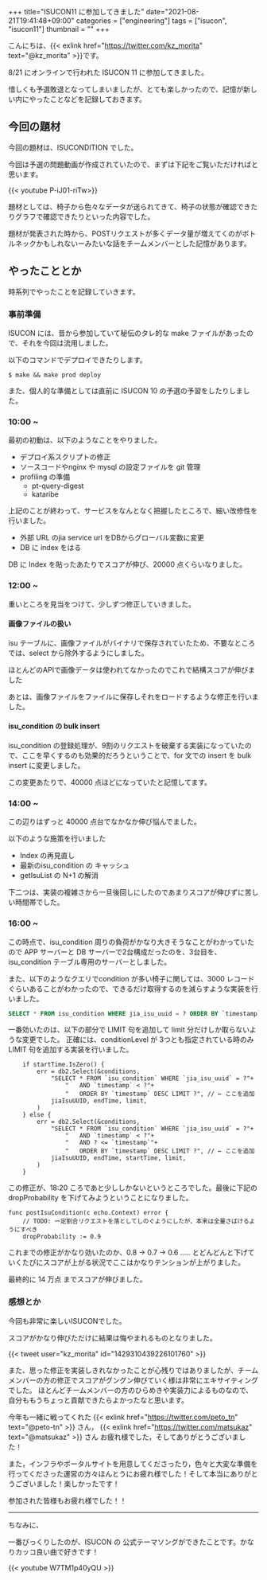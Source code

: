 +++
title="ISUCON11 に参加してきました"
date="2021-08-21T19:41:48+09:00"
categories = ["engineering"]
tags = ["isucon", "isucon11"]
thumbnail = ""
+++

こんにちは、{{< exlink href="https://twitter.com/kz_morita" text="@kz_morita" >}}です。

8/21 にオンラインで行われた ISUCON 11 に参加してきました。

惜しくも予選敗退となってしまいましたが、とても楽しかったので、記憶が新しい内にやったことなどを記録しておきます。


## 今回の題材

今回の題材は、ISUCONDITION でした。

今回は予選の問題動画が作成されていたので、まずは下記をご覧いただければと思います。

{{< youtube P-iJ01-riTw>}}

題材としては、椅子から色々なデータが送られてきて、椅子の状態が確認できたりグラフで確認できたりといった内容でした。

題材が発表された時から、POSTリクエストが多くデータ量が増えてくのがボトルネックかもしれないーみたいな話をチームメンバーとした記憶があります。

## やったこととか

時系列でやったことを記録していきます。

### 事前準備

ISUCON には、昔から参加していて秘伝のタレ的な make ファイルがあったので、それを今回は流用しました。

以下のコマンドでデプロイできたりします。

```
$ make && make prod deploy
```

また、個人的な準備としては直前に ISUCON 10 の予選の予習をしたりしました。

### 10:00 ~ 

最初の初動は、以下のようなことをやりました。

- デプロイ系スクリプトの修正
- ソースコードやnginx や mysql の設定ファイルを git 管理
- profiling の準備
    - pt-query-digest
    - kataribe

上記のことが終わって、サービスをなんとなく把握したところで、細い改修性を行いました。

- 外部 URL のjia service url をDBからグローバル変数に変更
- DB に index をはる

DB に Index を貼ったあたりでスコアが伸び、20000 点くらいなりました。

### 12:00 ~

重いところを見当をつけて、少しずつ修正していきました。

#### 画像ファイルの扱い

isu テーブルに、画像ファイルがバイナリで保存されていたため、不要なところでは、select から除外するようにしました。

ほとんどのAPIで画像データは使われてなかったのでこれで結構スコアが伸びました

あとは、画像ファイルをファイルに保存しそれをロードするような修正を行いました。


#### isu_condition の bulk insert

isu_condition の登録処理が、9割のリクエストを破棄する実装になっていたので、ここを早くするのも効果的だろうということで、for 文での insert を bulk insert に変更しました。

この変更あたりで、40000 点ほどになっていたと記憶してます。

### 14:00 ~

この辺りはずっと 40000 点台でなかなか伸び悩んでました。

以下のような施策を行いました

- Index の再見直し
- 最新のisu_condition の キャッシュ
- getIsuList の N+1 の解消

下二つは、実装の複雑さから一旦後回しにしたのであまりスコアが伸びずに苦しい時間帯でした。

### 16:00 ~

この時点で、isu_condition 周りの負荷がかなり大きそうなことがわかっていたので APP サーバーと DB サーバーで2台構成だったのを、3台目を、isu_condition テーブル専用のサーバーとしました。

また、以下のようなクエリでcondition が多い椅子に関しては、3000 レコードぐらいあることがわかったので、できるだけ取得するのを減らすような実装を行いました。

```sql
SELECT * FROM isu_condition WHERE jia_isu_uuid = ? ORDER BY `timestamp` DESC 
```

一番効いたのは、以下の部分で LIMIT 句を追加して limit 分だけしか取らないような変更でした。
正確には、conditionLevel が 3つとも指定されている時のみ LIMIT 句を追加する実装を行いました。

```golang
    if startTime.IsZero() {
        err = db2.Select(&conditions,
            "SELECT * FROM `isu_condition` WHERE `jia_isu_uuid` = ?"+
                "	AND `timestamp` < ?"+
                "	ORDER BY `timestamp` DESC LIMIT ?", // ← ここを追加
            jiaIsuUUID, endTime, limit,
        )
    } else {
        err = db2.Select(&conditions,
            "SELECT * FROM `isu_condition` WHERE `jia_isu_uuid` = ?"+
                "	AND `timestamp` < ?"+
                "	AND ? <= `timestamp`"+
                "	ORDER BY `timestamp` DESC LIMIT ?", // ← ここを追加
            jiaIsuUUID, endTime, startTime, limit,
        )
    }
```

この修正が、18:20 ころであと少ししかないというところでした。最後に下記のdropProbability を下げてみようということになりました。

```golang
func postIsuCondition(c echo.Context) error {
	// TODO: 一定割合リクエストを落としてしのぐようにしたが、本来は全量さばけるようにすべき
	dropProbability := 0.9
```

これまでの修正がかなり効いたのか、0.8 → 0.7 → 0.6 ..... とどんどんと下げていくたびにスコアが上がる状況でここはかなりテンションが上がりました。

最終的に 14 万点 までスコアが伸びました。

### 感想とか

今回も非常に楽しいISUCONでした。

スコアがかなり伸びただけに結果は悔やまれるものとなりました。

{{< tweet user="kz_morita" id="1429310439226101760" >}}

また、思った修正を実装しきれなかったことが心残りではありましたが、チームメンバーの方の修正でスコアがグングン伸びていく様は非常にエキサイティングでした。
ほとんどチームメンバーの方のひらめきや実装力によるものなので、自分ももうちょっと貢献できたらよかったなと思います。


今年も一緒に戦ってくれた {{< exlink href="https://twitter.com/peto_tn" text="@peto-tn" >}} さん， {{< exlink href="https://twitter.com/matsukaz" text="@matsukaz" >}} さん お疲れ様でした，そしてありがとうございました！

また，インフラやポータルサイトを用意してくださったり，色々と大変な準備を行ってくださった運営の方々ほんとうにお疲れ様でした！そして本当にありがとうございました！楽しかったです！

参加された皆様もお疲れ様でした！！


--- 
ちなみに、

一番びっくりしたのが、ISUCON の 公式テーマソングができたことです。かなりカッコ良い曲で好きです！

{{< youtube W7TM1p40yQU >}}
